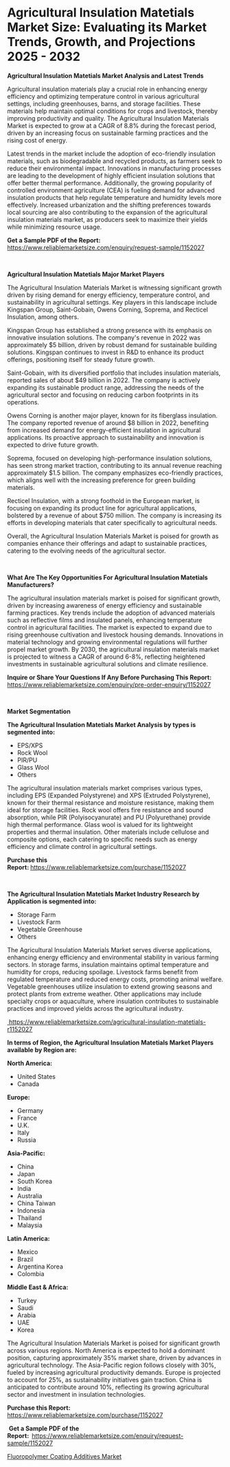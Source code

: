 <p><h1>Agricultural Insulation Matetials Market Size: Evaluating its Market Trends, Growth, and Projections 2025 - 2032</h1></p><p><strong>Agricultural Insulation Matetials Market Analysis and Latest Trends</strong></p>
<p><p>Agricultural insulation materials play a crucial role in enhancing energy efficiency and optimizing temperature control in various agricultural settings, including greenhouses, barns, and storage facilities. These materials help maintain optimal conditions for crops and livestock, thereby improving productivity and quality. The Agricultural Insulation Materials Market is expected to grow at a CAGR of 8.8% during the forecast period, driven by an increasing focus on sustainable farming practices and the rising cost of energy.</p><p>Latest trends in the market include the adoption of eco-friendly insulation materials, such as biodegradable and recycled products, as farmers seek to reduce their environmental impact. Innovations in manufacturing processes are leading to the development of highly efficient insulation solutions that offer better thermal performance. Additionally, the growing popularity of controlled environment agriculture (CEA) is fueling demand for advanced insulation products that help regulate temperature and humidity levels more effectively. Increased urbanization and the shifting preferences towards local sourcing are also contributing to the expansion of the agricultural insulation materials market, as producers seek to maximize their yields while minimizing resource usage.</p></p>
<p><strong>Get a Sample PDF of the Report:&nbsp;</strong> <a href="https://www.reliablemarketsize.com/enquiry/request-sample/1152027?utm_campaign=2213&utm_medium=2&utm_source=Github&utm_content=ia&utm_term=05022025&utm_id=agricultural-insulation-matetials">https://www.reliablemarketsize.com/enquiry/request-sample/1152027</a></p>
<p>&nbsp;</p>
<p><strong>Agricultural Insulation Matetials Major Market Players</strong></p>
<p><p>The Agricultural Insulation Materials Market is witnessing significant growth driven by rising demand for energy efficiency, temperature control, and sustainability in agricultural settings. Key players in this landscape include Kingspan Group, Saint-Gobain, Owens Corning, Soprema, and Recticel Insulation, among others.</p><p>Kingspan Group has established a strong presence with its emphasis on innovative insulation solutions. The company's revenue in 2022 was approximately $5 billion, driven by robust demand for sustainable building solutions. Kingspan continues to invest in R&D to enhance its product offerings, positioning itself for steady future growth.</p><p>Saint-Gobain, with its diversified portfolio that includes insulation materials, reported sales of about $49 billion in 2022. The company is actively expanding its sustainable product range, addressing the needs of the agricultural sector and focusing on reducing carbon footprints in its operations.</p><p>Owens Corning is another major player, known for its fiberglass insulation. The company reported revenue of around $8 billion in 2022, benefiting from increased demand for energy-efficient insulation in agricultural applications. Its proactive approach to sustainability and innovation is expected to drive future growth.</p><p>Soprema, focused on developing high-performance insulation solutions, has seen strong market traction, contributing to its annual revenue reaching approximately $1.5 billion. The company emphasizes eco-friendly practices, which aligns well with the increasing preference for green building materials.</p><p>Recticel Insulation, with a strong foothold in the European market, is focusing on expanding its product line for agricultural applications, bolstered by a revenue of about $750 million. The company is increasing its efforts in developing materials that cater specifically to agricultural needs.</p><p>Overall, the Agricultural Insulation Materials Market is poised for growth as companies enhance their offerings and adapt to sustainable practices, catering to the evolving needs of the agricultural sector.</p></p>
<p>&nbsp;</p>
<p><strong>What Are The Key Opportunities For Agricultural Insulation Matetials Manufacturers?</strong></p>
<p><p>The agricultural insulation materials market is poised for significant growth, driven by increasing awareness of energy efficiency and sustainable farming practices. Key trends include the adoption of advanced materials such as reflective films and insulated panels, enhancing temperature control in agricultural facilities. The market is expected to expand due to rising greenhouse cultivation and livestock housing demands. Innovations in material technology and growing environmental regulations will further propel market growth. By 2030, the agricultural insulation materials market is projected to witness a CAGR of around 6-8%, reflecting heightened investments in sustainable agricultural solutions and climate resilience.</p></p>
<p><strong>Inquire or Share Your Questions If Any Before Purchasing This Report:</strong> <a href="https://www.reliablemarketsize.com/enquiry/pre-order-enquiry/1152027?utm_campaign=2213&utm_medium=2&utm_source=Github&utm_content=ia&utm_term=05022025&utm_id=agricultural-insulation-matetials">https://www.reliablemarketsize.com/enquiry/pre-order-enquiry/1152027</a></p>
<p>&nbsp;</p>
<p><strong>Market Segmentation</strong></p>
<p><strong>The Agricultural Insulation Matetials Market Analysis by types is segmented into:</strong></p>
<p><ul><li>EPS/XPS</li><li>Rock Wool</li><li>PIR/PU</li><li>Glass Wool</li><li>Others</li></ul></p>
<p><p>The agricultural insulation materials market comprises various types, including EPS (Expanded Polystyrene) and XPS (Extruded Polystyrene), known for their thermal resistance and moisture resistance, making them ideal for storage facilities. Rock wool offers fire resistance and sound absorption, while PIR (Polyisocyanurate) and PU (Polyurethane) provide high thermal performance. Glass wool is valued for its lightweight properties and thermal insulation. Other materials include cellulose and composite options, each catering to specific needs such as energy efficiency and climate control in agricultural settings.</p></p>
<p><strong>Purchase this Report:&nbsp;</strong><a href="https://www.reliablemarketsize.com/purchase/1152027?utm_campaign=2213&utm_medium=2&utm_source=Github&utm_content=ia&utm_term=05022025&utm_id=agricultural-insulation-matetials">https://www.reliablemarketsize.com/purchase/1152027</a></p>
<p>&nbsp;</p>
<p><strong>The Agricultural Insulation Matetials Market Industry Research by Application is segmented into:</strong></p>
<p><ul><li>Storage Farm</li><li>Livestock Farm</li><li>Vegetable Greenhouse</li><li>Others</li></ul></p>
<p><p>The Agricultural Insulation Materials Market serves diverse applications, enhancing energy efficiency and environmental stability in various farming sectors. In storage farms, insulation maintains optimal temperature and humidity for crops, reducing spoilage. Livestock farms benefit from regulated temperature and reduced energy costs, promoting animal welfare. Vegetable greenhouses utilize insulation to extend growing seasons and protect plants from extreme weather. Other applications may include specialty crops or aquaculture, where insulation contributes to sustainable practices and improved yields across the agricultural industry.</p></p>
<p><a href="https://www.reliablemarketsize.com/agricultural-insulation-matetials-r1152027?utm_campaign=2213&utm_medium=2&utm_source=Github&utm_content=ia&utm_term=05022025&utm_id=agricultural-insulation-matetials">&nbsp;https://www.reliablemarketsize.com/agricultural-insulation-matetials-r1152027</a></p>
<p><strong>In terms of Region, the Agricultural Insulation Matetials Market Players available by Region are:</strong></p>
<p>
    <p> <strong> North America: </strong>
        <ul>
            <li>United States</li>
            <li>Canada</li>
        </ul>
        </p> 
    <p> <strong> Europe: </strong>
        <ul>
            <li>Germany</li>
            <li>France</li>
            <li>U.K.</li>
            <li>Italy</li>
            <li>Russia</li>
        </ul>
        </p> 
    <p> <strong> Asia-Pacific: </strong>
        <ul>
            <li>China</li>
            <li>Japan</li>
            <li>South Korea</li>
            <li>India</li>
            <li>Australia</li>
            <li>China Taiwan</li>
            <li>Indonesia</li>
            <li>Thailand</li>
            <li>Malaysia</li>
        </ul>
        </p> 
    <p> <strong> Latin America: </strong>
        <ul>
            <li>Mexico</li>
            <li>Brazil</li>
            <li>Argentina Korea</li>
            <li>Colombia</li>
        </ul>
        </p> 
    <p> <strong> Middle East & Africa: </strong>
        <ul>
            <li>Turkey</li>
            <li>Saudi</li>
            <li>Arabia</li>
            <li>UAE</li>
            <li>Korea</li>
        </ul>
    </p>
    </p>
<p><p>The Agricultural Insulation Materials Market is poised for significant growth across various regions. North America is expected to hold a dominant position, capturing approximately 35% market share, driven by advances in agricultural technology. The Asia-Pacific region follows closely with 30%, fueled by increasing agricultural productivity demands. Europe is projected to account for 25%, as sustainability initiatives gain traction. China is anticipated to contribute around 10%, reflecting its growing agricultural sector and investment in insulation technologies.</p></p>
<p><strong>Purchase this Report: </strong><a href="https://www.reliablemarketsize.com/purchase/1152027?utm_campaign=2213&utm_medium=2&utm_source=Github&utm_content=ia&utm_term=05022025&utm_id=agricultural-insulation-matetials">https://www.reliablemarketsize.com/purchase/1152027</a></p>
<p>&nbsp;<strong>Get a Sample PDF of the Report:&nbsp;&nbsp;</strong><a href="https://www.reliablemarketsize.com/enquiry/request-sample/1152027?utm_campaign=2213&utm_medium=2&utm_source=Github&utm_content=ia&utm_term=05022025&utm_id=agricultural-insulation-matetials">https://www.reliablemarketsize.com/enquiry/request-sample/1152027</a></p>
<p><strong></strong></p>
<p><p><a href="https://github.com/FahadAhmed223/Market-Research-Report-List-1/blob/main/fluoropolymer-coating-additives-market.md?utm_campaign=2213&utm_medium=2&utm_source=Github&utm_content=ia&utm_term=05022025&utm_id=agricultural-insulation-matetials">Fluoropolymer Coating Additives Market</a></p></p>